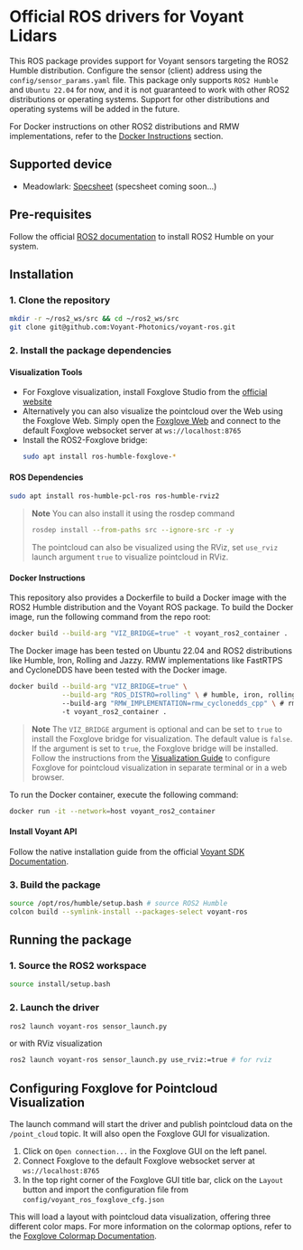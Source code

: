 # Official ROS drivers for Voyant Lidars

This ROS package provides support for Voyant sensors targeting the ROS2 Humble distribution. Configure the sensor (client) address using the `config/sensor_params.yaml` file. This package only supports `ROS2 Humble` and `Ubuntu 22.04` for now, and it is not guaranteed to work with other ROS2 distributions or operating systems. Support for other distributions and operating systems will be added in the future.

For Docker instructions on other ROS2 distributions and RMW implementations, refer to the [Docker Instructions](#docker-instructions) section.

## Supported device

- Meadowlark: [Specsheet](https://voyantphotonics.com/products/) (specsheet coming soon...)

## Pre-requisites

Follow the official [ROS2 documentation](https://docs.ros.org/en/humble/Installation/Ubuntu-Install-Debs.html) to install ROS2 Humble on your system.

## Installation

### 1. Clone the repository

```bash
mkdir -r ~/ros2_ws/src && cd ~/ros2_ws/src
git clone git@github.com:Voyant-Photonics/voyant-ros.git
```

### 2. Install the package dependencies

#### Visualization Tools
- For Foxglove visualization, install Foxglove Studio from the [official website](https://foxglove.dev/download/)
- Alternatively you can also visualize the pointcloud over the Web using the Foxglove Web. Simply open the [Foxglove Web](https://app.foxglove.dev/) and connect to the default Foxglove websocket server at `ws://localhost:8765`
- Install the ROS2-Foxglove bridge:
  ```bash
  sudo apt install ros-humble-foxglove-*
  ```

#### ROS Dependencies
```bash
sudo apt install ros-humble-pcl-ros ros-humble-rviz2
```
> **Note**
> You can also install it using the rosdep command
> ```bash
> rosdep install --from-paths src --ignore-src -r -y
> ```
> The pointcloud can also be visualized using the RViz, set `use_rviz` launch argument `true` to visualize pointcloud in RViz.

#### Docker Instructions
This repository also provides a Dockerfile to build a Docker image with the ROS2 Humble distribution and the Voyant ROS package.
To build the Docker image, run the following command from the repo root:

```bash
docker build --build-arg "VIZ_BRIDGE=true" -t voyant_ros2_container .
```

The Docker image has been tested on Ubuntu 22.04 and ROS2 distributions like Humble, Iron, Rolling and Jazzy. RMW implementations like FastRTPS and CycloneDDS have been tested with the Docker image.

```bash
docker build --build-arg "VIZ_BRIDGE=true" \
             --build-arg "ROS_DISTRO=rolling" \ # humble, iron, rolling, jazzy
             --build-arg "RMW_IMPLEMENTATION=rmw_cyclonedds_cpp" \ # rmw_fastrtps_cpp, rmw_cyclonedds_cpp
             -t voyant_ros2_container .
```

> **Note**
> The `VIZ_BRIDGE` argument is optional and can be set to `true` to install the Foxglove bridge for visualization. The default value is `false`. If the argument is set to `true`, the Foxglove bridge will be installed. Follow the instructions from the [Visualization Guide](https://voyant-photonics.github.io/getting-started/visualization.html#importing-configuration-files) to configure Foxglove for pointcloud visualization in separate terminal or in a web browser.

To run the Docker container, execute the following command:

```bash
docker run -it --network=host voyant_ros2_container
```

#### Install Voyant API
Follow the native installation guide from the official [Voyant SDK Documentation](https://voyant-photonics.github.io/getting-started/installation.html).

### 3. Build the package

```bash
source /opt/ros/humble/setup.bash # source ROS2 Humble
colcon build --symlink-install --packages-select voyant-ros
```

## Running the package

### 1. Source the ROS2 workspace
```bash
source install/setup.bash
```

### 2. Launch the driver
```bash
ros2 launch voyant-ros sensor_launch.py
```
or with RViz visualization

```bash
ros2 launch voyant-ros sensor_launch.py use_rviz:=true # for rviz
```

## Configuring Foxglove for Pointcloud Visualization

The launch command will start the driver and publish pointcloud data on the `/point_cloud` topic. It will also open the Foxglove GUI for visualization.

1. Click on `Open connection...` in the Foxglove GUI on the left panel.
2. Connect Foxglove to the default Foxglove websocket server at `ws://localhost:8765`
3. In the top right corner of the Foxglove GUI title bar, click on the `Layout` button and import the configuration file from `config/voyant_ros_foxglove_cfg.json`

This will load a layout with pointcloud data visualization, offering three different color maps. For more information on the colormap options, refer to the [Foxglove Colormap Documentation](https://voyant-photonics.github.io/getting-started/visualization.html).
